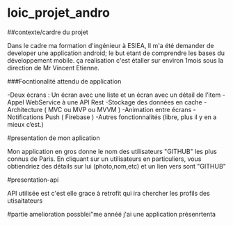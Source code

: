 # loic_projet_andro

##contexte/cardre du projet

Dans le cadre ma formation d'ingénieur à ESIEA, ll m'a été demander de developer une application android; le but etant de 
comprendre les bases du développement mobile. ça realisation c'est étaller sur environ 1mois sous la direction de Mr Vincent Etienne.

###Focntionalité attendu de application

  -Deux écrans : Un écran avec une liste et un écran avec un détail de l’item
  -Appel WebService à une API Rest
  -Stockage des données en cache
  -Architecture ( MVC ou MVP ou MVVM ) 
  -Animation entre écrans 
  -Notifications Push ( Firebase ) 
  -Autres fonctionnalités (libre, plus il y en a mieux c’est.)


#presentation de mon aplication

Mon application en gros donne le nom des utilisateurs "GITHUB" les plus connus de Paris. En cliquant sur un utilisateurs en particuliers,
vous obtiendriez des détails sur lui (photo,nom,etc) et un lien vers sont "GITHUB" 

#presentation-api

API utilisée est 
c'est elle grace à retrofit qui ira chercher les profils des utisaitateurs



#partie amelioration possblei"me annéé j'ai une application présenrtenta
